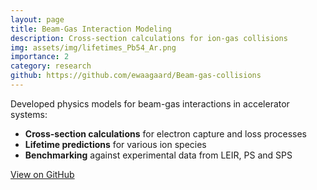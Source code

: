 ```yaml
---
layout: page
title: Beam-Gas Interaction Modeling
description: Cross-section calculations for ion-gas collisions
img: assets/img/lifetimes_Pb54_Ar.png
importance: 2
category: research
github: https://github.com/ewaagaard/Beam-gas-collisions
---
```


Developed physics models for beam-gas interactions in accelerator systems:

- **Cross-section calculations** for electron capture and loss processes
- **Lifetime predictions** for various ion species
- **Benchmarking** against experimental data from LEIR, PS and SPS

[View on GitHub](https://github.com/ewaagaard/Beam-gas-collisions) 